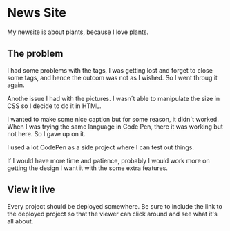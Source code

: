 # News Site

My newsite is about plants, because I love plants. 

## The problem

I had some problems with the tags, I was getting lost and forget to close some tags, and hence the outcom was not as I wished. So I went throug it again.

Anothe issue I had with the pictures. I wasn´t able to manipulate the size in CSS so I decide to do it in HTML.

I wanted to make some nice caption but for some reason, it didn´t worked. When I was trying the same language in Code Pen, there it was working but not here. So I gave up on it. 

I used a lot CodePen as a side project where I can test out things. 

If I would have more time and patience, probably I would work more on getting the design I want it with the some extra features.

## View it live
Every project should be deployed somewhere. Be sure to include the link to the deployed project so that the viewer can click around and see what it's all about.

